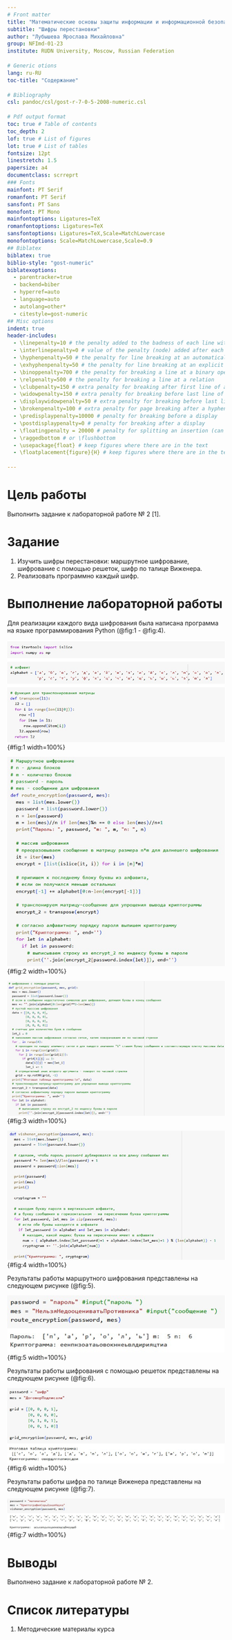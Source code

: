 ```yaml
---
# Front matter
title: "Математические основы защиты информации и информационной безопасности. Отчет по лабораторной работе №2"
subtitle: "Шифры перестановки"
author: "Лубышева Ярослава Михайловна"
group: NFImd-01-23
institute: RUDN University, Moscow, Russian Federation

# Generic otions
lang: ru-RU
toc-title: "Содержание"

# Bibliography
csl: pandoc/csl/gost-r-7-0-5-2008-numeric.csl

# Pdf output format
toc: true # Table of contents
toc_depth: 2
lof: true # List of figures
lot: true # List of tables
fontsize: 12pt
linestretch: 1.5
papersize: a4
documentclass: scrreprt
### Fonts
mainfont: PT Serif
romanfont: PT Serif
sansfont: PT Sans
monofont: PT Mono
mainfontoptions: Ligatures=TeX
romanfontoptions: Ligatures=TeX
sansfontoptions: Ligatures=TeX,Scale=MatchLowercase
monofontoptions: Scale=MatchLowercase,Scale=0.9
## Biblatex
biblatex: true
biblio-style: "gost-numeric"
biblatexoptions:
  - parentracker=true
  - backend=biber
  - hyperref=auto
  - language=auto
  - autolang=other*
  - citestyle=gost-numeric
## Misc options
indent: true
header-includes:
  - \linepenalty=10 # the penalty added to the badness of each line within a paragraph (no associated penalty node) Increasing the value makes tex try to have fewer lines in the paragraph.
  - \interlinepenalty=0 # value of the penalty (node) added after each line of a paragraph.
  - \hyphenpenalty=50 # the penalty for line breaking at an automatically inserted hyphen
  - \exhyphenpenalty=50 # the penalty for line breaking at an explicit hyphen
  - \binoppenalty=700 # the penalty for breaking a line at a binary operator
  - \relpenalty=500 # the penalty for breaking a line at a relation
  - \clubpenalty=150 # extra penalty for breaking after first line of a paragraph
  - \widowpenalty=150 # extra penalty for breaking before last line of a paragraph
  - \displaywidowpenalty=50 # extra penalty for breaking before last line before a display math
  - \brokenpenalty=100 # extra penalty for page breaking after a hyphenated line
  - \predisplaypenalty=10000 # penalty for breaking before a display
  - \postdisplaypenalty=0 # penalty for breaking after a display
  - \floatingpenalty = 20000 # penalty for splitting an insertion (can only be split footnote in standard LaTeX)
  - \raggedbottom # or \flushbottom
  - \usepackage{float} # keep figures where there are in the text
  - \floatplacement{figure}{H} # keep figures where there are in the text

---
```


# Цель работы
Выполнить задание к лабораторной работе № 2 [1].

# Задание
1) Изучить шифры перестановки: маршрутное шифрование, шифрование с помощью решеток, шифр по талице Виженера.
2) Реализовать программно каждый шифр.

# Выполнение лабораторной работы
Для реализации каждого вида шифрования была написана программа на языке программирования Python (@fig:1 - @fig:4).

![Первая часть программной реализации шифров](images/1.jpg){#fig:1 width=100%} 

![Программная реализация маршрутного шифрования](images/2.jpg){#fig:2 width=100%} 

![Программная реализация шифрования с помощью решеток](images/3.jpg){#fig:3 width=100%} 

![Программная реализация шифра по талице Виженера](images/4.jpg){#fig:4 width=100%} 


Результаты работы маршрутного шифрования представлены на следующем рисунке (@fig:5).

![Результат работы программы для маршрутного шифрования](images/5.jpg){#fig:5 width=100%}


Результаты работы шифрования с помощью решеток представлены на следующем рисунке (@fig:6).

![Результат работы программы для шифрования с помощью решеток](images/6.jpg){#fig:6 width=100%}


Результаты работы шифра по талице Виженера представлены на следующем рисунке (@fig:7).

![Результат работы программы для шифра по талице Виженера](images/7.jpg){#fig:7 width=100%}

# Выводы
Выполнено задание к лабораторной работе № 2. 

# Список литературы
1. Методические материалы курса
